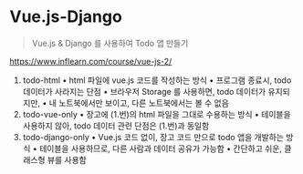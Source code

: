 # Vue.js-Django

> Vue.js & Django 를 사용하여 Todo 앱 만들기 

https://www.inflearn.com/course/vue-js-2/

1. todo-html
• html 파일에 vue.js 코드를 작성하는 방식
• 프로그램 종료시, todo 데이터가 사라지는 단점
• 브라우저 Storage 를 사용하면, todo 데이터가 유지되지만,
• 내 노트북에서만 보이고, 다른 노트북에서는 볼 수 없음
2. todo-vue-only
• 장고에 (1.번)의 html 파일을 그대로 수용하는 방식
• 테이블을 사용하지 않아, todo 데이터 관련 단점은 (1.번)과 동일함
3. todo-django-only
• Vue.js 코드 없이, 장고 코드 만으로 todo 앱을 개발하는 방식
• 테이블을 사용하므로, 다른 사람과 데이터 공유가 가능함
• 간단하고 쉬운, 클래스형 뷰를 사용함
